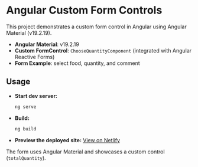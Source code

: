 # Angular Custom Form Controls

This project demonstrates a custom form control in Angular using Angular Material (v19.2.19).

- **Angular Material**: v19.2.19
- **Custom FormControl**: `ChooseQuantityComponent` (integrated with Angular Reactive Forms)
- **Form Example**: select food, quantity, and comment

## Usage

- **Start dev server:**
  ```sh
  ng serve
  ```
- **Build:**
  ```sh
  ng build
  ```
- **Preview the deployed site:**
  [View on Netlify](https://sparkling-frangollo-36156e.netlify.app/)

The form uses Angular Material and showcases a custom control (`totalQuantity`).
